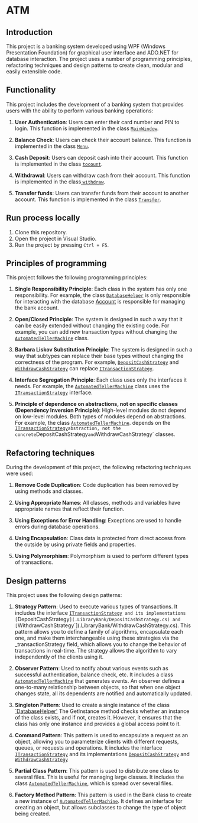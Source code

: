 # ATM

## Introduction

This project is a banking system developed using WPF (Windows Presentation Foundation) for graphical user interface and ADO.NET for database interaction. The project uses a number of programming principles, refactoring techniques and design patterns to create clean, modular and easily extensible code.
## Functionality

This project includes the development of a banking system that provides users with the ability to perform various banking operations:

1. **User Authentication**: Users can enter their card number and PIN to login. This function is implemented in the class [`MainWindow`](./AppBank/MainWindow.xaml.cs).

2. **Balance Check**: Users can check their account balance. This function is implemented in the class [`Menu`](./AppBank/Menu.xaml.cs).

3. **Cash Deposit**: Users can deposit cash into their account. This function is implemented in the class [`tocount`](./AppBank/tocount.xaml.cs).

4. **Withdrawal**: Users can withdraw cash from their account. This function is implemented in the class[ `withdraw`](./AppBank/withdraw.xaml.cs).

5. **Transfer funds**: Users can transfer funds from their account to another account. This function is implemented in the class [`Transfer`](./AppBank/Transfer.xaml.cs).

## Run process locally

1. Clone this repository.
2. Open the project in Visual Studio.
3. Run the project by pressing `Ctrl + F5`.

## Principles of programming

This project follows the following programming principles:

1. **Single Responsibility Principle**: Each class in the system has only one responsibility. For example, the class [`DatabaseHelper`](.LibraryBank/DatabaseHelper.cs) is only responsible for interacting with the database [Account](.LibraryBank/Account.cs) is responsible for managing the bank account.

2. **Open/Closed Principle**: The system is designed in such a way that it can be easily extended without changing the existing code. For example, you can add new transaction types without changing the [`AutomatedTellerMachine`](.LibraryBank/AutomatedTellerMachine.cs) class.
3. **Barbara Liskov Substitution Principle**: The system is designed in such a way that subtypes can replace their base types without changing the correctness of the program. For example, [`DepositCashStrategy`](.LibraryBank/DepositCashStrategy.cs) and [`WithdrawCashStrategy`](.LibraryBank/WithdrawCashStrategy.cs) can replace [`ITransactionStrategy`](.LibraryBank/ITransactionStrategy.cs).

4. **Interface Segregation Principle**: Each class uses only the interfaces it needs. For example, the [`AutomatedTellerMachine`](.LibraryBank/AutomatedTellerMachine.cs) class uses the [ `ITransactionStrategy`](.LibraryBank/ITransactionStrategy.cs) interface.


5. **Principle of dependence on abstractions, not on specific classes (Dependency Inversion Principle)**: High-level modules do not depend on low-level modules. Both types of modules depend on abstractions. For example, the class [`AutomatedTellerMachine`](.LibraryBank/AutomatedTellerMachine.cs). depends on the [`ITransactionStrategy`](.LibraryBank/ITransactionStrategy.cs)` abstraction, not the concrete `DepositCashStrategy` and `WithdrawCashStrategy` classes.

## Refactoring techniques

During the development of this project, the following refactoring techniques were used:

1. **Remove Code Duplication**: Code duplication has been removed by using methods and classes.

2. **Using Appropriate Names**: All classes, methods and variables have appropriate names that reflect their function.

3. **Using Exceptions for Error Handling**: Exceptions are used to handle errors during database operations.

4. **Using Encapsulation**: Class data is protected from direct access from the outside by using private fields and properties.

5. **Using Polymorphism**: Polymorphism is used to perform different types of transactions.

## Design patterns

This project uses the following design patterns:

1. **Strategy Pattern**: Used to execute various types of transactions. It includes the interface [`ITransactionStrategy`](.LibraryBank/ITransactionStrategy.cs)` and its implementations [`DepositCashStrategy`](.LibraryBank/DepositCashStrategy.cs) and [`WithdrawCashStrategy`](.LibraryBank/WithdrawCashStrategy.cs). This pattern allows you to define a family of algorithms, encapsulate each one, and make them interchangeable using these strategies via the _transactionStrategy field, which allows you to change the behavior of transactions in real-time. The strategy allows the algorithm to vary independently of the clients using it.
2. **Observer Pattern**: Used to notify about various events such as successful authentication, balance check, etc. It includes a class [`AutomatedTellerMachine`](.LibraryBank/AutomatedTellerMachine.cs) that generates events. An observer defines a one-to-many relationship between objects, so that when one object changes state, all its dependents are notified and automatically updated.
3. **Singleton Pattern**: Used to create a single instance of the class [`DatabaseHelper'](.LibraryBank/DatabaseHelper.cs) The GetInstance method checks whether an instance of the class exists, and if not, creates it. However, it ensures that the class has only one instance and provides a global access point to it.
4. **Command Pattern**: This pattern is used to encapsulate a request as an object, allowing you to parameterize clients with different requests, queues, or requests and operations. It includes the interface [ `ITransactionStrategy`](.LibraryBank/ITransactionStrategy.cs) and its implementations [ `DepositCashStrategy`](.LibraryBank/DepositCashStrategy.cs) and [`WithdrawCashStrategy`](.LibraryBank/WithdrawCashStrategy.cs)
5. **Partial Class Pattern**: This pattern is used to distribute one class to several files. This is useful for managing large classes. It includes the class [`AutomatedTellerMachine`](.LibraryBank/AutomatedTellerMachine.cs), which is spread over several files.

6. **Factory Method Pattern**: This pattern is used in the Bank class to create a new instance of [`AutomatedTellerMachine`](.LibraryBank/AutomatedTellerMachine.cs). It defines an interface for creating an object, but allows subclasses to change the type of object being created.
